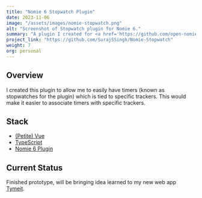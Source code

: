 ```yaml
---
title: "Nomie 6 Stopwatch Plugin"
date: 2023-11-06
image: "/assets/images/nomie-stopwatch.png"
alt: "Screenshot of Stopwatch plugin for Nomie 6."
summary: "A plugin I created for <a href='https://github.com/open-nomie/nomie6-oss'>Nomie 6</a> to allow a more unified way of using the timer trackers."
project_link: "https://github.com/SurajSSingh/Nomie-Stopwatch"
weight: 7
org: personal
---
```


## Overview

I created this plugin to allow me to easily have timers (known as stopwatches
for the plugin) which is tied to specific trackers. This would make it easier to
associate timers with specific trackers.

## Stack

- [(Petite) Vue](https://github.com/vuejs/petite-vue)
- [TypeScript](https://www.typescriptlang.org/)
- [Nomie 6 Plugin](https://github.com/open-nomie/plugins)

## Current Status

Finished prototype, will be bringing idea learned to my new web app
[Tymeit](https://github.com/SurajSSingh/Tymeit).
